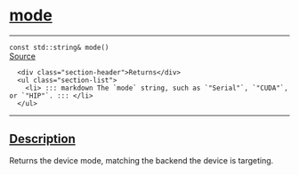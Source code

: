 
<h1 id="mode">
 <a href="#/api/device/mode" class="anchor">
   <span>mode</span>
  </a>
</h1>

<div class="signature">
  <hr>

  
  <div class="definition-container">
    <div class="definition">
      <code><span class="token keyword">const</span> <span class="token keyword">std::string</span>& mode()</code>
      <div class="flex-spacing"></div>
      <a href="https://github.com/libocca/occa/blob/a7d71df6/include/occa/core/device.hpp#L267" target="_blank">Source</a>
    </div>
    <div class="description">

      <div class="section-header">Returns</div>
      <ul class="section-list">
        <li> ::: markdown The `mode` string, such as `"Serial"`, `"CUDA"`, or `"HIP"`. ::: </li>
      </ul>
</div>
  </div>


  <hr>
</div>


<h2 id="description">
 <a href="#/api/device/mode?id=description" class="anchor">
   <span>Description</span>
  </a>
</h2>

Returns the device mode, matching the backend the device is targeting.

